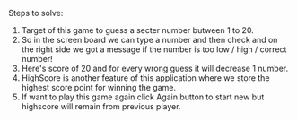 Steps to solve:

1. Target of this game to guess a secter number butween 1 to 20.
2. So in the screen board we can type a number and then check and on the right side we got a message if the number is too low / high / correct number!
3. Here's score of 20 and for every wrong guess it will decrease 1 number.
4. HighScore is another feature of this application where we store the highest score point for winning the game.
5. If want to play this game again click Again button to start new but highscore will remain from previous player.
<!-- To open a project in live server in vs code . select (terminal) and go to selected folder and command(live server) enter then it will open live website for this project -->
